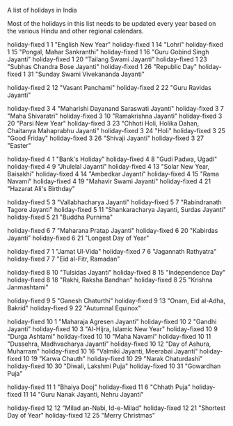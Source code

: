 A list of holidays in India

Most of the holidays in this list needs to be updated every year based on the
various Hindu and other regional calendars.

holiday-fixed 1 1 "English New Year"
holiday-fixed 1 14 "Lohri"
holiday-fixed 1 15 "Pongal, Mahar Sankranthi"
holiday-fixed 1 16 "Guru Gobind Singh Jayanti"
holiday-fixed 1 20 "Tailang Swami Jayanti"
holiday-fixed 1 23 "Subhas Chandra Bose Jayanti"
holiday-fixed 1 26 "Republic Day"
holiday-fixed 1 31 "Sunday Swami Vivekananda Jayanti"

holiday-fixed 2 12 "Vasant Panchami"
holiday-fixed 2 22 "Guru Ravidas Jayanti"

holiday-fixed 3 4 "Maharishi Dayanand Saraswati Jayanti"
holiday-fixed 3 7 "Maha Shivaratri"
holiday-fixed 3 10 "Ramakrishna Jayanti"
holiday-fixed 3 20 "Parsi New Year"
holiday-fixed 3 23 "Chhoti Holi, Holika Dahan, Chaitanya Mahaprabhu Jayanti"
holiday-fixed 3 24 "Holi"
holiday-fixed 3 25 "Good Friday"
holiday-fixed 3 26 "Shivaji Jayanti"
holiday-fixed 3 27 "Easter"

holiday-fixed 4 1 "Bank's Holiday"
holiday-fixed 4 8 "Gudi Padwa, Ugadi"
holiday-fixed 4 9 "Jhulelal Jayanti"
holiday-fixed 4 13 "Solar New Year, Baisakhi"
holiday-fixed 4 14 "Ambedkar Jayanti"
holiday-fixed 4 15 "Rama Navami"
holiday-fixed 4 19 "Mahavir Swami Jayanti"
holiday-fixed 4 21 "Hazarat Ali's Birthday"

holiday-fixed 5 3 "Vallabhacharya Jayanti"
holiday-fixed 5 7 "Rabindranath Tagore Jayanti"
holiday-fixed 5 11 "Shankaracharya Jayanti, Surdas Jayanti"
holiday-fixed 5 21 "Buddha Purnima"

holiday-fixed 6 7 "Maharana Pratap Jayanti"
holiday-fixed 6 20 "Kabirdas Jayanti"
holiday-fixed 6 21 "Longest Day of Year"

holiday-fixed 7 1 "Jamat Ul-Vida"
holiday-fixed 7 6 "Jagannath Rathyatra"
holiday-fixed 7 7 "Eid al-Fitr, Ramadan"

holiday-fixed 8 10 "Tulsidas Jayanti"
holiday-fixed 8 15 "Independence Day"
holiday-fixed 8 18 "Rakhi, Raksha Bandhan"
holiday-fixed 8 25 "Krishna Janmashtami"

holiday-fixed 9 5 "Ganesh Chaturthi"
holiday-fixed 9 13 "Onam, Eid al-Adha, Bakrid"
holiday-fixed 9 22 "Autumnal Equinox"

holiday-fixed 10 1 "Maharaja Agresen Jayanti"
holiday-fixed 10 2 "Gandhi Jayanti"
holiday-fixed 10 3 "Al-Hijra, Islamic New Year"
holiday-fixed 10 9 "Durga Ashtami"
holiday-fixed 10 10 "Maha Navami"
holiday-fixed 10 11 "Dussehra, Madhvacharya Jayanti"
holiday-fixed 10 12 "Day of Ashura, Muharram"
holiday-fixed 10 16 "Valmiki Jayanti, Meerabai Jayanti"
holiday-fixed 10 19 "Karwa Chauth"
holiday-fixed 10 29 "Narak Chaturdashi"
holiday-fixed 10 30 "Diwali, Lakshmi Puja"
holiday-fixed 10 31 "Gowardhan Puja"

holiday-fixed 11 1 "Bhaiya Dooj"
holiday-fixed 11 6 "Chhath Puja"
holiday-fixed 11 14 "Guru Nanak Jayanti, Nehru Jayanti"

holiday-fixed 12 12 "Milad an-Nabi, Id-e-Milad"
holiday-fixed 12 21 "Shortest Day of Year"
holiday-fixed 12 25 "Merry Christmas"

